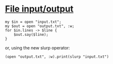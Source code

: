 [1]: http://rosettacode.org/wiki/File_input/output

# [File input/output][1]

```perl6
my $in = open "input.txt";
my $out = open "output.txt", :w;
for $in.lines -> $line {
	$out.say($line);
}
```


or, using the new slurp operator:

```perl6
(open "output.txt", :w).print(slurp "input.txt")
```